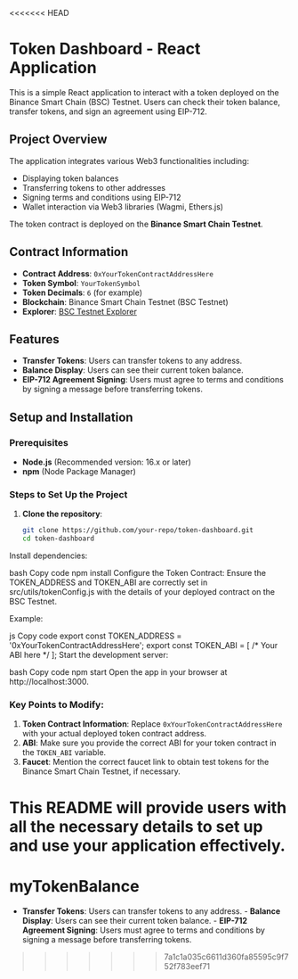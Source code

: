 <<<<<<< HEAD
# Token Dashboard - React Application

This is a simple React application to interact with a token deployed on the Binance Smart Chain (BSC) Testnet. Users can check their token balance, transfer tokens, and sign an agreement using EIP-712.

## Project Overview

The application integrates various Web3 functionalities including:
- Displaying token balances
- Transferring tokens to other addresses
- Signing terms and conditions using EIP-712
- Wallet interaction via Web3 libraries (Wagmi, Ethers.js)

The token contract is deployed on the **Binance Smart Chain Testnet**.

## Contract Information

- **Contract Address**: `0xYourTokenContractAddressHere`
- **Token Symbol**: `YourTokenSymbol`
- **Token Decimals**: `6` (for example)
- **Blockchain**: Binance Smart Chain Testnet (BSC Testnet)
- **Explorer**: [BSC Testnet Explorer](https://testnet.bscscan.com/)

## Features

- **Transfer Tokens**: Users can transfer tokens to any address.
- **Balance Display**: Users can see their current token balance.
- **EIP-712 Agreement Signing**: Users must agree to terms and conditions by signing a message before transferring tokens.

## Setup and Installation

### Prerequisites
- **Node.js** (Recommended version: 16.x or later)
- **npm** (Node Package Manager)

### Steps to Set Up the Project

1. **Clone the repository**:
   ```bash
   git clone https://github.com/your-repo/token-dashboard.git
   cd token-dashboard
Install dependencies:

bash
Copy code
npm install
Configure the Token Contract: Ensure the TOKEN_ADDRESS and TOKEN_ABI are correctly set in src/utils/tokenConfig.js with the details of your deployed contract on the BSC Testnet.

Example:

js
Copy code
export const TOKEN_ADDRESS = '0xYourTokenContractAddressHere';
export const TOKEN_ABI = [ /* Your ABI here */ ];
Start the development server:

bash
Copy code
npm start
Open the app in your browser at http://localhost:3000.


### Key Points to Modify:

1. **Token Contract Information**: Replace `0xYourTokenContractAddressHere` with your actual deployed token contract address.
2. **ABI**: Make sure you provide the correct ABI for your token contract in the `TOKEN_ABI` variable.
3. **Faucet**: Mention the correct faucet link to obtain test tokens for the Binance Smart Chain Testnet, if necessary.

This README will provide users with all the necessary details to set up and use your application effectively.
=======
# myTokenBalance
- **Transfer Tokens**: Users can transfer tokens to any address. - **Balance Display**: Users can see their current token balance. - **EIP-712 Agreement Signing**: Users must agree to terms and conditions by signing a message before transferring tokens.
>>>>>>> 7a1c1a035c6611d360fa85595c9f752f783eef71

